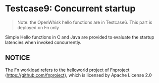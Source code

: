 # Testcase9: Concurrent startup
> Note: the OpenWhisk hello functions are in Testcase6. This part is deployed on Fn only

Simple Hello functions in C and Java are provided to evaluate the startup latencies when invoked concurrently.

## NOTICE
The Fn workload refers to the helloworld project of Fnproject (https://github.com/fnproject), which is licensed by Apache License 2.0